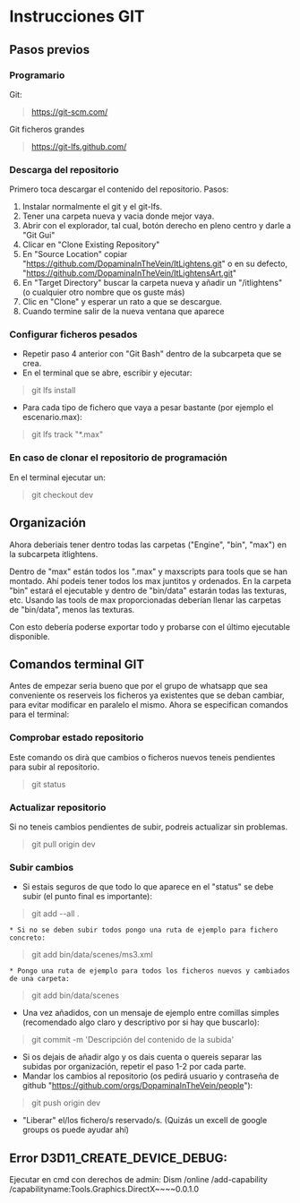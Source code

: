 # Instrucciones GIT

## Pasos previos

### Programario

Git:
> https://git-scm.com/

Git ficheros grandes
> https://git-lfs.github.com/

### Descarga del repositorio

Primero toca descargar el contenido del repositorio. Pasos:

1. Instalar normalmente el git y el git-lfs.
2. Tener una carpeta nueva y vacia donde mejor vaya.
3. Abrir con el explorador, tal cual, botón derecho en pleno centro y darle a "Git Gui"
4. Clicar en "Clone Existing Repository"
5. En "Source Location" copiar "https://github.com/DopaminaInTheVein/ItLightens.git" o en su defecto, "https://github.com/DopaminaInTheVein/ItLightensArt.git"
6. En "Target Directory" buscar la carpeta nueva y añadir un "/itlightens" (o cualquier otro nombre que os guste más)
7. Clic en "Clone" y esperar un rato a que se descargue.
8. Cuando termine salir de la nueva ventana que aparece

### Configurar ficheros pesados
* Repetir paso 4 anterior con "Git Bash" dentro de la subcarpeta que se crea.
* En el terminal que se abre, escribir y ejecutar:

> git lfs install

* Para cada tipo de fichero que vaya a pesar bastante (por ejemplo el escenario.max):

> git lfs track "*.max"
	
### En caso de clonar el repositorio de programación

En el terminal ejecutar un:
> git checkout dev

## Organización

Ahora deberiais tener dentro todas las carpetas ("Engine", "bin", "max") en la subcarpeta itlightens.

Dentro de "max" están todos los ".max" y maxscripts para tools que se han montado. Ahí podeis tener todos los max juntitos y ordenados.
En la carpeta "bin" estará el ejecutable y dentro de "bin/data" estarán todas las texturas, etc.
Usando las tools de max proporcionadas deberían llenar las carpetas de "bin/data", menos las texturas.

Con esto debería poderse exportar todo y probarse con el último ejecutable disponible.

## Comandos terminal GIT

Antes de empezar seria bueno que por el grupo de whatsapp que sea conveniente os reserveis los ficheros ya existentes que se deban cambiar, para evitar modificar en paralelo el mismo.
Ahora se especifican comandos para el terminal:

### Comprobar estado repositorio
Este comando os dirà que cambios o ficheros nuevos teneis pendientes para subir al repositorio.
> git status

### Actualizar repositorio
Si no teneis cambios pendientes de subir, podreis actualizar sin problemas.
> git pull origin dev

### Subir cambios
* Si estais seguros de que todo lo que aparece en el "status" se debe subir (el punto final es importante):

> git add --all .

	* Si no se deben subir todos pongo una ruta de ejemplo para fichero concreto:

> git add bin/data/scenes/ms3.xml

	* Pongo una ruta de ejemplo para todos los ficheros nuevos y cambiados de una carpeta:

> git add bin/data/scenes

* Una vez añadidos, con un mensaje de ejemplo entre comillas simples (recomendado algo claro y descriptivo por si hay que buscarlo):

> git commit -m 'Descripción del contenido de la subida'

* Si os dejais de añadir algo y os dais cuenta o quereis separar las subidas por organización, repetir el paso 1-2 por cada parte.
* Mandar los cambios al repositorio (os pedirá usuario y contraseña de github "https://github.com/orgs/DopaminaInTheVein/people"):

> git push origin dev

* "Liberar" el/los fichero/s reservado/s. (Quizás un excell de google groups os puede ayudar ahí)


Error D3D11_CREATE_DEVICE_DEBUG:
--------------------
Ejecutar en cmd con derechos de admin:
Dism /online /add-capability /capabilityname:Tools.Graphics.DirectX~~~~0.0.1.0